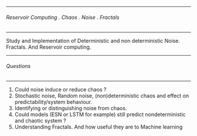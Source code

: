 ------------------------------------------------
###### Reservoir Computing . Chaos . Noise . Fractals
-----------------------------------------------
Study and Implementation of Deterministic and non deterministic Noise. Fractals. And Reservoir computing.


------------------------------------------------
 ###### Questions
-----------------------------------------------
  1. Could noise induce or reduce chaos ?
  2. Stochastic noise, Random noise, (non)deterministic chaos and effect on predictability/system behaviour.
  3. Identifying or distinguishing noise from chaos.
  4. Could models  (ESN or LSTM for example) still predict nondeterministic and chaotic system ?
  5. Understanding Fractals. And how useful they are to Machine learning
  
